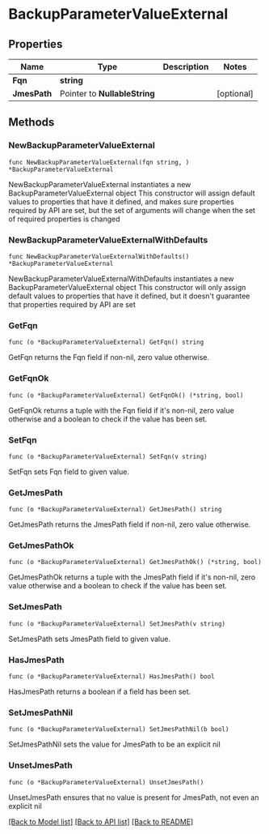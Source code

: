 # BackupParameterValueExternal

## Properties

Name | Type | Description | Notes
------------ | ------------- | ------------- | -------------
**Fqn** | **string** |  | 
**JmesPath** | Pointer to **NullableString** |  | [optional] 

## Methods

### NewBackupParameterValueExternal

`func NewBackupParameterValueExternal(fqn string, ) *BackupParameterValueExternal`

NewBackupParameterValueExternal instantiates a new BackupParameterValueExternal object
This constructor will assign default values to properties that have it defined,
and makes sure properties required by API are set, but the set of arguments
will change when the set of required properties is changed

### NewBackupParameterValueExternalWithDefaults

`func NewBackupParameterValueExternalWithDefaults() *BackupParameterValueExternal`

NewBackupParameterValueExternalWithDefaults instantiates a new BackupParameterValueExternal object
This constructor will only assign default values to properties that have it defined,
but it doesn't guarantee that properties required by API are set

### GetFqn

`func (o *BackupParameterValueExternal) GetFqn() string`

GetFqn returns the Fqn field if non-nil, zero value otherwise.

### GetFqnOk

`func (o *BackupParameterValueExternal) GetFqnOk() (*string, bool)`

GetFqnOk returns a tuple with the Fqn field if it's non-nil, zero value otherwise
and a boolean to check if the value has been set.

### SetFqn

`func (o *BackupParameterValueExternal) SetFqn(v string)`

SetFqn sets Fqn field to given value.


### GetJmesPath

`func (o *BackupParameterValueExternal) GetJmesPath() string`

GetJmesPath returns the JmesPath field if non-nil, zero value otherwise.

### GetJmesPathOk

`func (o *BackupParameterValueExternal) GetJmesPathOk() (*string, bool)`

GetJmesPathOk returns a tuple with the JmesPath field if it's non-nil, zero value otherwise
and a boolean to check if the value has been set.

### SetJmesPath

`func (o *BackupParameterValueExternal) SetJmesPath(v string)`

SetJmesPath sets JmesPath field to given value.

### HasJmesPath

`func (o *BackupParameterValueExternal) HasJmesPath() bool`

HasJmesPath returns a boolean if a field has been set.

### SetJmesPathNil

`func (o *BackupParameterValueExternal) SetJmesPathNil(b bool)`

 SetJmesPathNil sets the value for JmesPath to be an explicit nil

### UnsetJmesPath
`func (o *BackupParameterValueExternal) UnsetJmesPath()`

UnsetJmesPath ensures that no value is present for JmesPath, not even an explicit nil

[[Back to Model list]](../README.md#documentation-for-models) [[Back to API list]](../README.md#documentation-for-api-endpoints) [[Back to README]](../README.md)


